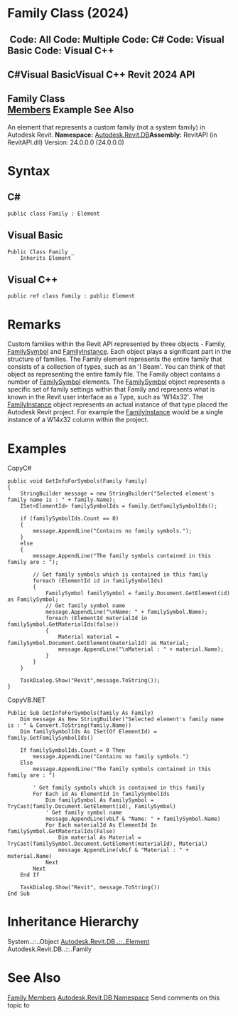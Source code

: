 # Family Class (2024)

﻿
 Code: All Code: Multiple Code: C# Code: Visual Basic Code: Visual C++   
---  
C#Visual BasicVisual C++
Revit 2024 API  
---  
Family Class  
[Members](f3615aef-5a80-26d7-fe0d-18fc4285a277.md "Family Members") Example See Also  
---  
An element that represents a custom family (not a system family) in Autodesk Revit. 
**Namespace:** [Autodesk.Revit.DB](87546ba7-461b-c646-cbb1-2cb8f5bff8b2.md "Autodesk.Revit.DB Namespace")**Assembly:** RevitAPI (in RevitAPI.dll) Version: 24.0.0.0 (24.0.0.0)
# Syntax
C#  
---  
```text
public class Family : Element
```
  
Visual Basic  
---  
```text
Public Class Family _
	Inherits Element
```
  
Visual C++  
---  
```text
public ref class Family : public Element
```
  
# Remarks
Custom families within the Revit API represented by three objects - Family, [FamilySymbol](a1acaed0-6a62-4c1d-94f5-4e27ce0923d3.md "FamilySymbol Class") and [FamilyInstance](0d2231f8-91e6-794f-92ae-16aad8014b27.md "FamilyInstance Class"). Each object plays a significant part in the structure of families. The Family element represents the entire family that consists of a collection of types, such as an 'I Beam'. You can think of that object as representing the entire family file. The Family object contains a number of [FamilySymbol](a1acaed0-6a62-4c1d-94f5-4e27ce0923d3.md "FamilySymbol Class") elements. The [FamilySymbol](a1acaed0-6a62-4c1d-94f5-4e27ce0923d3.md "FamilySymbol Class") object represents a specific set of family settings within that Family and represents what is known in the Revit user interface as a Type, such as 'W14x32'. The [FamilyInstance](0d2231f8-91e6-794f-92ae-16aad8014b27.md "FamilyInstance Class") object represents an actual instance of that type placed the Autodesk Revit project. For example the [FamilyInstance](0d2231f8-91e6-794f-92ae-16aad8014b27.md "FamilyInstance Class") would be a single instance of a W14x32 column within the project. 
# Examples
CopyC#
```text
public void GetInfoForSymbols(Family family)
{
    StringBuilder message = new StringBuilder("Selected element's family name is : " + family.Name);
    ISet<ElementId> familySymbolIds = family.GetFamilySymbolIds();

    if (familySymbolIds.Count == 0)
    {
        message.AppendLine("Contains no family symbols.");
    }
    else
    {
        message.AppendLine("The family symbols contained in this family are : ");

        // Get family symbols which is contained in this family
        foreach (ElementId id in familySymbolIds)
        {
            FamilySymbol familySymbol = family.Document.GetElement(id) as FamilySymbol;
            // Get family symbol name
            message.AppendLine("\nName: " + familySymbol.Name);
            foreach (ElementId materialId in familySymbol.GetMaterialIds(false))
            {
                Material material = familySymbol.Document.GetElement(materialId) as Material;
                message.AppendLine("\nMaterial : " + material.Name);
            }
        }
    }

    TaskDialog.Show("Revit",message.ToString());
}
```

CopyVB.NET
```text
Public Sub GetInfoForSymbols(family As Family)
    Dim message As New StringBuilder("Selected element's family name is : " & Convert.ToString(family.Name))
    Dim familySymbolIds As ISet(Of ElementId) = family.GetFamilySymbolIds()

    If familySymbolIds.Count = 0 Then
        message.AppendLine("Contains no family symbols.")
    Else
        message.AppendLine("The family symbols contained in this family are : ")

        ' Get family symbols which is contained in this family
        For Each id As ElementId In familySymbolIds
            Dim familySymbol As FamilySymbol = TryCast(family.Document.GetElement(id), FamilySymbol)
            ' Get family symbol name
            message.AppendLine(vbLf & "Name: " + familySymbol.Name)
            For Each materialId As ElementId In familySymbol.GetMaterialIds(False)
                Dim material As Material = TryCast(familySymbol.Document.GetElement(materialId), Material)
                message.AppendLine(vbLf & "Material : " + material.Name)
            Next
        Next
    End If

    TaskDialog.Show("Revit", message.ToString())
End Sub
```

# Inheritance Hierarchy
System..::..Object [Autodesk.Revit.DB..::..Element](eb16114f-69ea-f4de-0d0d-f7388b105a16.md "Element Class") Autodesk.Revit.DB..::..Family
# See Also
[Family Members](f3615aef-5a80-26d7-fe0d-18fc4285a277.md "Family Members")
[Autodesk.Revit.DB Namespace](87546ba7-461b-c646-cbb1-2cb8f5bff8b2.md "Autodesk.Revit.DB Namespace")
Send comments on this topic to 